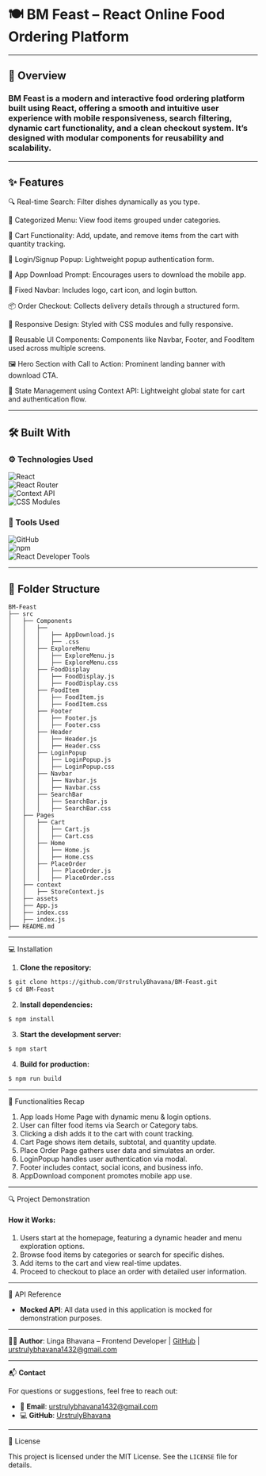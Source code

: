 
# 🍽️ BM Feast – React Online Food Ordering Platform

---



## 🧾 Overview

### BM Feast is a modern and interactive food ordering platform built using React, offering a smooth and intuitive user experience with mobile responsiveness, search filtering, dynamic cart functionality, and a clean checkout system. It’s designed with modular components for reusability and scalability.
---

## ✨ Features

🔍 Real-time Search: Filter dishes dynamically as you type.

📂 Categorized Menu: View food items grouped under categories.

🛒 Cart Functionality: Add, update, and remove items from the cart with quantity tracking.

💬 Login/Signup Popup: Lightweight popup authentication form.

📲 App Download Prompt: Encourages users to download the mobile app.

🧭 Fixed Navbar: Includes logo, cart icon, and login button.

📦 Order Checkout: Collects delivery details through a structured form.

📱 Responsive Design: Styled with CSS modules and fully responsive.

🔁 Reusable UI Components: Components like Navbar, Footer, and FoodItem used across multiple screens.

🖼️ Hero Section with Call to Action: Prominent landing banner with download CTA.

🔐 State Management using Context API: Lightweight global state for cart and authentication flow.


---

## 🛠️ Built With

### ⚙️ Technologies Used

![React](https://img.shields.io/badge/-React-61DAFB?logo=react&logoColor=white&style=flat-square)  
![React Router](https://img.shields.io/badge/-React_Router-CA4245?logo=react-router&logoColor=white&style=flat-square)  
![Context API](https://img.shields.io/badge/-Context_API-764ABC?logo=redux&logoColor=white&style=flat-square)  
![CSS Modules](https://img.shields.io/badge/-CSS_Modules-1572B6?logo=css3&logoColor=white&style=flat-square)  

### 🧰 Tools Used

![GitHub](https://img.shields.io/badge/-GitHub-181717?logo=github&logoColor=white&style=flat-square)  
![npm](https://img.shields.io/badge/-npm-CB3837?logo=npm&logoColor=white&style=flat-square)  
![React Developer Tools](https://img.shields.io/badge/-React_Developer_Tools-61DAFB?logo=react&logoColor=white&style=flat-square)

---

## 📁 Folder Structure

```plaintext
BM-Feast
├── src
│   ├── Components
│   │   ├── 
│   │   │   ├── AppDownload.js
│   │   │   ├── .css
│   │   ├── ExploreMenu
│   │   │   ├── ExploreMenu.js
│   │   │   ├── ExploreMenu.css
│   │   ├── FoodDisplay
│   │   │   ├── FoodDisplay.js
│   │   │   ├── FoodDisplay.css
│   │   ├── FoodItem
│   │   │   ├── FoodItem.js
│   │   │   ├── FoodItem.css
│   │   ├── Footer
│   │   │   ├── Footer.js
│   │   │   ├── Footer.css
│   │   ├── Header
│   │   │   ├── Header.js
│   │   │   ├── Header.css
│   │   ├── LoginPopup
│   │   │   ├── LoginPopup.js
│   │   │   ├── LoginPopup.css
│   │   ├── Navbar
│   │   │   ├── Navbar.js
│   │   │   ├── Navbar.css
│   │   ├── SearchBar
│   │   │   ├── SearchBar.js
│   │   │   ├── SearchBar.css
│   ├── Pages
│   │   ├── Cart
│   │   │   ├── Cart.js
│   │   │   ├── Cart.css
│   │   ├── Home
│   │   │   ├── Home.js
│   │   │   ├── Home.css
│   │   ├── PlaceOrder
│   │   │   ├── PlaceOrder.js
│   │   │   ├── PlaceOrder.css
│   ├── context
│   │   ├── StoreContext.js
│   ├── assets
│   ├── App.js
│   ├── index.css
│   ├── index.js
├── README.md
```

---

💻 Installation

1. **Clone the repository:**

```bash
$ git clone https://github.com/UrstrulyBhavana/BM-Feast.git
$ cd BM-Feast
```

2. **Install dependencies:**

```bash
$ npm install
```

3. **Start the development server:**

```bash
$ npm start
```

4. **Build for production:**

```bash
$ npm run build
```
---

🧩 Functionalities Recap

1. App loads Home Page with dynamic menu & login options.
2. User can filter food items via Search or Category tabs.
3. Clicking a dish adds it to the cart with count tracking.
4. Cart Page shows item details, subtotal, and quantity update.
5. Place Order Page gathers user data and simulates an order.
6. LoginPopup handles user authentication via modal.
7. Footer includes contact, social icons, and business info.
8. AppDownload component promotes mobile app use.

---

🔍 Project Demonstration

#### How it Works:
1. Users start at the homepage, featuring a dynamic header and menu exploration options.
2. Browse food items by categories or search for specific dishes.
3. Add items to the cart and view real-time updates.
4. Proceed to checkout to place an order with detailed user information.

---

🔗 API Reference

- **Mocked API**: All data used in this application is mocked for demonstration purposes.

---

👩‍💻 **Author**: Linga Bhavana – Frontend Developer | [GitHub](https://github.com/UrstrulyBhavana) | urstrulybhavana1432@gmail.com

---


📬 **Contact**

For questions or suggestions, feel free to reach out:

- 📧 **Email**: [urstrulybhavana1432@gmail.com](mailto:urstrulybhavana1432@gmail.com)  
- 💻 **GitHub**: [UrstrulyBhavana](https://github.com/UrstrulyBhavana)

---

📜 License

This project is licensed under the MIT License. See the `LICENSE` file for details.
```

